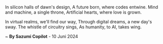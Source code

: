 In silicon halls of dawn's design,
A future born, where codes entwine.
Mind and machine, a single throne,
Artificial hearts, where love is grown.

In virtual realms, we'll find our way,
Through digital dreams, a new day's sway.
The whistle of circuitry sings,
As humanity, to AI, takes wing.

~ <b>By Sazumi Copilot</b> - 10 Juni 2024